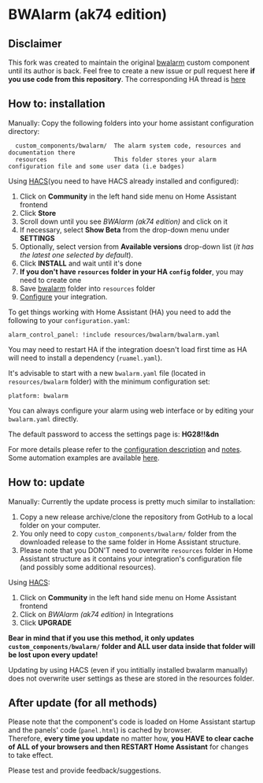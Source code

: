 # BWAlarm (ak74 edition)

## Disclaimer
This fork was created to maintain the original [bwalarm](https://github.com/gazoscalvertos/Hass-Custom-Alarm) custom component until its author is back.
Feel free to create a new issue or pull request here **if you use code from this repository**.
The corresponding HA thread is [here](https://community.home-assistant.io/t/bwalarm-akasma74-edition/113666)

## How to: installation

Manually:
Copy the following folders into your home assistant configuration directory:
```
  custom_components/bwalarm/  The alarm system code, resources and documentation there
  resources                   This folder stores your alarm configuration file and some user data (i.e badges)
```

Using [HACS](https://github.com/custom-components/hacs)(you need to have HACS already installed and configured):
1. Click on **Community** in the left hand side menu on Home Assistant frontend
2. Click **Store**
3. Scroll down until you see _BWAlarm (ak74 edition)_ and  click on it
4. If necessary, select **Show Beta** from the drop-down menu under **SETTINGS**
5. Optionally, select version from **Available versions** drop-down list (_it has the latest one selected by default_).
6. Click **INSTALL** and wait until it's done
7. **If you don't have `resources` folder in your HA `config` folder**, you may need to create one
8. Save [bwalarm](https://github.com/akasma74/Hass-Custom-Alarm/tree/master/resources/) folder into `resources` folder
8. [Configure](https://github.com/akasma74/Hass-Custom-Alarm/blob/master/custom_components/bwalarm/resources/doc/configuration.md) your integration.

To get things working with Home Assistant (HA) you need to add the following to your `configuration.yaml`:
```
alarm_control_panel: !include resources/bwalarm/bwalarm.yaml
```
You may need to restart HA if the integration doesn't load first time as HA will need to install a dependency (`ruamel.yaml`).

It's advisable to start with a new ```bwalarm.yaml``` file (located in ```resources/bwalarm``` folder) with the minimum configuration set:
```
platform: bwalarm
```
You can always configure your alarm using web interface or by editing your ```bwalarm.yaml``` directly.

The default password to access the settings page is: **HG28!!&dn**

For more details please refer to the [configuration description](https://github.com/akasma74/Hass-Custom-Alarm/blob/master/custom_components/bwalarm/resources/doc/configuration.md) and [notes](https://github.com/akasma74/Hass-Custom-Alarm/blob/master/custom_components/bwalarm/resources/doc/notes.md).
Some automation examples are available [here](https://github.com/akasma74/Hass-Custom-Alarm/tree/master/custom_components/bwalarm/resources/doc/examples).

## How to: update

Manually:
Currently the update process is pretty much similar to installation:
1. Copy a new release archive/clone the repository from GotHub to a local folder on your computer.
2. You only need to copy ```custom_components/bwalarm/``` folder from the downloaded release to the same folder in Home Assistant structure.
3. Please note that you DON'T need to overwrite ```resources``` folder in Home Assistant structure as it contains your integration's configuration file (and possibly some additional resources).

Using [HACS](https://github.com/custom-components/hacs):
1. Click on **Community** in the left hand side menu on Home Assistant frontend
2. Click on _BWAlarm (ak74 edition)_ in Integrations
3. Click **UPGRADE**

**Bear in mind that if you use this method, it only updates ```custom_components/bwalarm/``` folder and ALL user data inside that folder will be lost upon every update!**

Updating by using HACS (even if you intitially installed bwalarm manually) does not overwrite user settings as these are stored in the resources folder. 

## After update (for all methods)

Please note that the component's code is loaded on Home Assistant startup and the panels' code (```panel.html```) is cached by browser.  
Therefore, **every time you update** no matter how, **you HAVE to clear cache of ALL of your browsers and then RESTART Home Assistant** for changes to take effect.


Please test and provide feedback/suggestions.
